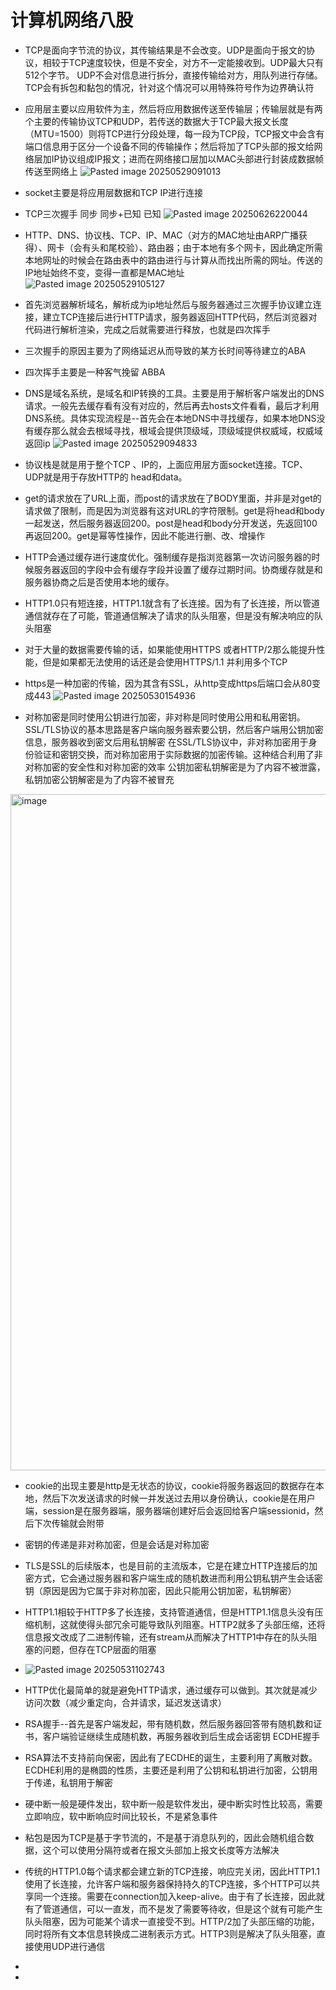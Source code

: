 # 计算机网络八股
- TCP是面向字节流的协议，其传输结果是不会改变。UDP是面向于报文的协议，相较于TCP速度较快，但是不安全，对方不一定能接收到。UDP最大只有512个字节。 UDP不会对信息进行拆分，直接传输给对方，用队列进行存储。TCP会有拆包和黏包的情况，针对这个情况可以用特殊符号作为边界确认符

-  应用层主要以应用软件为主，然后将应用数据传送至传输层；传输层就是有两个主要的传输协议TCP和UDP，若传送的数据大于TCP最大报文长度（MTU=1500）则将TCP进行分段处理，每一段为TCP段，TCP报文中会含有端口信息用于区分一个设备不同的传输操作；然后将加了TCP头部的报文给网络层加IP协议组成IP报文；进而在网络接口层加以MAC头部进行封装成数据帧传送至网络上
![Pasted image 20250529091013](https://github.com/user-attachments/assets/0a23475a-076e-44e7-83d2-da2bc472407a)

- socket主要是将应用层数据和TCP IP进行连接

- TCP三次握手 同步  同步+已知  已知
![Pasted image 20250626220044](https://github.com/user-attachments/assets/17cdd982-2f02-407c-ab93-fb75a3412fd3)

- HTTP、DNS、协议栈、TCP、IP、MAC（对方的MAC地址由ARP广播获得）、网卡（会有头和尾校验）、路由器；由于本地有多个网卡，因此确定所需本地网址的时候会在路由表中的路由进行与计算从而找出所需的网址。传送的IP地址始终不变，变得一直都是MAC地址
![Pasted image 20250529105127](https://github.com/user-attachments/assets/d90b8b87-81a7-494a-8cca-dd9e476c3155)


- 首先浏览器解析域名，解析成为ip地址然后与服务器通过三次握手协议建立连接，建立TCP连接后进行HTTP请求，服务器返回HTTP代码，然后浏览器对代码进行解析渲染，完成之后就需要进行释放，也就是四次挥手

- 三次握手的原因主要为了网络延迟从而导致的某方长时间等待建立的ABA

- 四次挥手主要是一种客气挽留 ABBA
 
- DNS是域名系统，是域名和IP转换的工具。主要是用于解析客户端发出的DNS请求。一般先去缓存看有没有对应的，然后再去hosts文件看看，最后才利用DNS系统。具体实现流程是--首先会在本地DNS中寻找缓存，如果本地DNS没有缓存那么就会去根域寻找，根域会提供顶级域，顶级域提供权威域，权威域返回ip
![Pasted image 20250529094833](https://github.com/user-attachments/assets/2c65e357-a173-4713-aa6b-185f95d8b537)

- 协议栈是就是用于整个TCP 、IP的，上面应用层方面socket连接。TCP、UDP就是用于存放HTTP的 head和data。

- get的请求放在了URL上面，而post的请求放在了BODY里面，并非是对get的请求做了限制，而是因为浏览器有这对URL的字符限制。get是将head和body一起发送，然后服务器返回200。post是head和body分开发送，先返回100再返回200。get是幂等性操作，因此不能进行删、改、增操作

- HTTP会通过缓存进行速度优化。强制缓存是指浏览器第一次访问服务器的时候服务器返回的字段中会有缓存字段并设置了缓存过期时间。协商缓存就是和服务器协商之后是否使用本地的缓存。

- HTTP1.0只有短连接，HTTP1.1就含有了长连接。因为有了长连接，所以管道通信就存在了可能，管道通信解决了请求的队头阻塞，但是没有解决响应的队头阻塞

- 对于大量的数据需要传输的话，如果能使用HTTPS 或者HTTP/2那么能提升性能，但是如果都无法使用的话还是会使用HTTPS/1.1 并利用多个TCP

- https是一种加密的传输，因为其含有SSL，从http变成https后端口会从80变成443
![Pasted image 20250530154936](https://github.com/user-attachments/assets/2b4f2c70-4744-4701-ba13-fc51cfa8e1c9)

- 对称加密是同时使用公钥进行加密，非对称是同时使用公用和私用密钥。SSL/TLS协议的基本思路是客户端向服务器索要公钥，然后客户端用公钥加密信息，服务器收到密文后用私钥解密
  在SSL/TLS协议中，非对称加密用于身份验证和密钥交换，而对称加密用于实际数据的加密传输。这种结合利用了非对称加密的安全性和对称加密的效率
  公钥加密私钥解密是为了内容不被泄露，私钥加密公钥解密是为了内容不被冒充
<img width="921" height="1082" alt="image" src="https://github.com/user-attachments/assets/68c32671-2057-4950-b704-97aa4f4cc52e" />


- cookie的出现主要是http是无状态的协议，cookie将服务器返回的数据存在本地，然后下次发送请求的时候一并发送过去用以身份确认，cookie是在用户端，session是在服务器端，服务器端创建好后会返回给客户端sessionid，然后下次传输就会附带

- 密钥的传递是非对称加密，但是会话是对称加密

- TLS是SSL的后续版本，也是目前的主流版本，它是在建立HTTP连接后的加密方式，它会通过服务器和客户端生成的随机数进而利用公钥私钥产生会话密钥（原因是因为它属于非对称加密，因此只能用公钥加密，私钥解密）

- HTTP1.1相较于HTTP多了长连接，支持管道通信，但是HTTP1.1信息头没有压缩机制，这就使得头部冗余可能导致队列阻塞。HTTP2就多了头部压缩，还将信息报文改成了二进制传输，还有stream从而解决了HTTP1中存在的队头阻塞的问题，但存在TCP层面的阻塞
- ![Pasted image 20250531102743](https://github.com/user-attachments/assets/581fa369-8199-4fb7-8377-1a065806bc70)

- HTTP优化最简单的就是避免HTTP请求，通过缓存可以做到。其次就是减少访问次数（减少重定向，合并请求，延迟发送请求）

- RSA握手--首先是客户端发起，带有随机数，然后服务器回答带有随机数和证书，客户端验证继续生成随机数，再服务器收到后生成会话密钥  ECDHE握手

- RSA算法不支持前向保密，因此有了ECDHE的诞生，主要利用了离散对数。ECDHE利用的是椭圆的性质，主要还是利用了公钥和私钥进行加密，公钥用于传递，私钥用于解密

- 硬中断一般是硬件发出，软中断一般是软件发出，硬中断实时性比较高，需要立即响应，软中断响应时间比较长，不是紧急事件

- 粘包是因为TCP是基于字节流的，不是基于消息队列的，因此会随机组合数据，这个可以使用分隔符或者在报文头部加上报文长度等方法解决

- 传统的HTTP1.0每个请求都会建立新的TCP连接，响应完关闭，因此HTTP1.1使用了长连接，允许客户端和服务器保持持久的TCP连接，多个HTTP可以共享同一个连接。需要在connection加入keep-alive。由于有了长连接，因此就有了管道通信，可以一直发，而不是发了需要等待收，但是这个就有可能产生队头阻塞，因为可能某个请求一直接受不到。HTTP/2加了头部压缩的功能，同时将所有文本信息转换成二进制表示方式。HTTP3则是解决了队头阻塞，直接使用UDP进行通信

- 

- 
